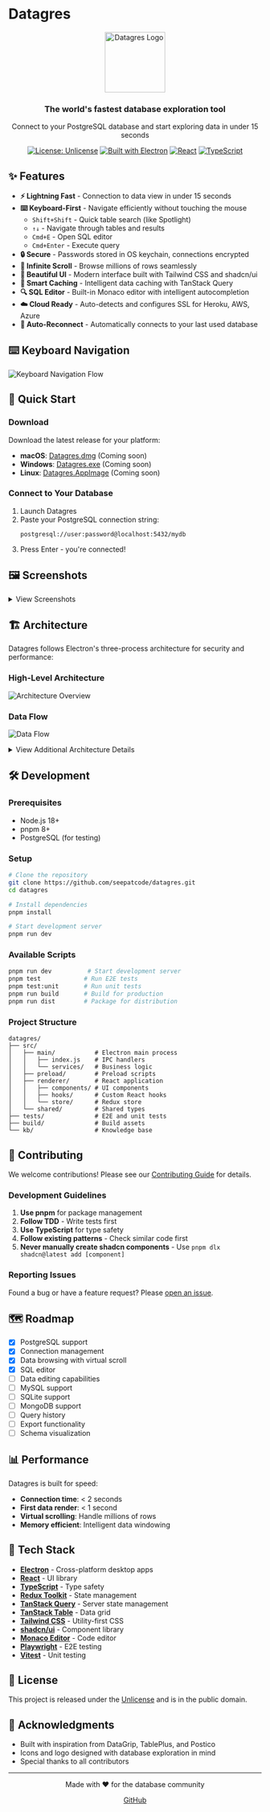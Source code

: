 # Datagres

<div align="center">
  <img src="public/logo.png" alt="Datagres Logo" width="120" height="120">
  
  <h3>The world's fastest database exploration tool</h3>
  
  <p>Connect to your PostgreSQL database and start exploring data in under 15 seconds</p>
  
  [![License: Unlicense](https://img.shields.io/badge/license-Unlicense-blue.svg)](http://unlicense.org/)
  [![Built with Electron](https://img.shields.io/badge/built%20with-Electron-47848F.svg)](https://www.electronjs.org/)
  [![React](https://img.shields.io/badge/React-19.1-61DAFB.svg)](https://reactjs.org/)
  [![TypeScript](https://img.shields.io/badge/TypeScript-5.0-3178C6.svg)](https://www.typescriptlang.org/)
</div>

## ✨ Features

- **⚡ Lightning Fast** - Connection to data view in under 15 seconds
- **⌨️ Keyboard-First** - Navigate efficiently without touching the mouse
  - `Shift+Shift` - Quick table search (like Spotlight)
  - `↑↓` - Navigate through tables and results
  - `Cmd+E` - Open SQL editor
  - `Cmd+Enter` - Execute query
- **🔒 Secure** - Passwords stored in OS keychain, connections encrypted
- **📜 Infinite Scroll** - Browse millions of rows seamlessly
- **🎨 Beautiful UI** - Modern interface built with Tailwind CSS and shadcn/ui
- **💾 Smart Caching** - Intelligent data caching with TanStack Query
- **🔍 SQL Editor** - Built-in Monaco editor with intelligent autocompletion
- **☁️ Cloud Ready** - Auto-detects and configures SSL for Heroku, AWS, Azure
- **🔄 Auto-Reconnect** - Automatically connects to your last used database

## ⌨️ Keyboard Navigation

![Keyboard Navigation Flow](docs/keyboard-navigation.svg)

## 🚀 Quick Start

### Download

Download the latest release for your platform:

- **macOS**: [Datagres.dmg](#) (Coming soon)
- **Windows**: [Datagres.exe](#) (Coming soon)
- **Linux**: [Datagres.AppImage](#) (Coming soon)

### Connect to Your Database

1. Launch Datagres
2. Paste your PostgreSQL connection string:
   ```
   postgresql://user:password@localhost:5432/mydb
   ```
3. Press Enter - you're connected!

## 🖼️ Screenshots

<!-- TODO: Add actual screenshots here -->
<details>
<summary>View Screenshots</summary>

### Connection Screen
*Screenshot of connection interface*

### Data Explorer
*Screenshot of table data view*

### SQL Editor
*Screenshot of SQL editor with completions*

</details>

## 🏗️ Architecture

Datagres follows Electron's three-process architecture for security and performance:

### High-Level Architecture

![Architecture Overview](docs/architecture.svg)

### Data Flow

![Data Flow](docs/data-flow-simple.svg)

<details>
<summary>View Additional Architecture Details</summary>

For a comprehensive technical deep-dive, see our [Architecture Documentation](ARCHITECTURE.md) which includes:
- Detailed process architecture
- State management patterns
- Security implementation
- Performance optimizations
- Testing strategies

### Component Architecture
![Component Architecture](kb/data-flow-architecture.png)

### State Management
![State Management](kb/state-management-overview.png)

</details>

## 🛠️ Development

### Prerequisites

- Node.js 18+
- pnpm 8+
- PostgreSQL (for testing)

### Setup

```bash
# Clone the repository
git clone https://github.com/seepatcode/datagres.git
cd datagres

# Install dependencies
pnpm install

# Start development server
pnpm run dev
```

### Available Scripts

```bash
pnpm run dev          # Start development server
pnpm test            # Run E2E tests
pnpm test:unit       # Run unit tests
pnpm run build       # Build for production
pnpm run dist        # Package for distribution
```

### Project Structure

```
datagres/
├── src/
│   ├── main/           # Electron main process
│   │   ├── index.js    # IPC handlers
│   │   └── services/   # Business logic
│   ├── preload/        # Preload scripts
│   ├── renderer/       # React application
│   │   ├── components/ # UI components
│   │   ├── hooks/      # Custom React hooks
│   │   └── store/      # Redux store
│   └── shared/         # Shared types
├── tests/              # E2E and unit tests
├── build/              # Build assets
└── kb/                 # Knowledge base
```

## 🤝 Contributing

We welcome contributions! Please see our [Contributing Guide](CONTRIBUTING.md) for details.

### Development Guidelines

1. **Use pnpm** for package management
2. **Follow TDD** - Write tests first
3. **Use TypeScript** for type safety
4. **Follow existing patterns** - Check similar code first
5. **Never manually create shadcn components** - Use `pnpm dlx shadcn@latest add [component]`

### Reporting Issues

Found a bug or have a feature request? Please [open an issue](https://github.com/seepatcode/datagres/issues).

## 🗺️ Roadmap

- [x] PostgreSQL support
- [x] Connection management
- [x] Data browsing with virtual scroll
- [x] SQL editor
- [ ] Data editing capabilities
- [ ] MySQL support
- [ ] SQLite support
- [ ] MongoDB support
- [ ] Query history
- [ ] Export functionality
- [ ] Schema visualization

## 📊 Performance

Datagres is built for speed:

- **Connection time**: < 2 seconds
- **First data render**: < 1 second
- **Virtual scrolling**: Handle millions of rows
- **Memory efficient**: Intelligent data windowing

## 🔧 Tech Stack

- **[Electron](https://www.electronjs.org/)** - Cross-platform desktop apps
- **[React](https://reactjs.org/)** - UI library
- **[TypeScript](https://www.typescriptlang.org/)** - Type safety
- **[Redux Toolkit](https://redux-toolkit.js.org/)** - State management
- **[TanStack Query](https://tanstack.com/query)** - Server state management
- **[TanStack Table](https://tanstack.com/table)** - Data grid
- **[Tailwind CSS](https://tailwindcss.com/)** - Utility-first CSS
- **[shadcn/ui](https://ui.shadcn.com/)** - Component library
- **[Monaco Editor](https://microsoft.github.io/monaco-editor/)** - Code editor
- **[Playwright](https://playwright.dev/)** - E2E testing
- **[Vitest](https://vitest.dev/)** - Unit testing

## 📜 License

This project is released under the [Unlicense](LICENSE) and is in the public domain.

## 🙏 Acknowledgments

- Built with inspiration from DataGrip, TablePlus, and Postico
- Icons and logo designed with database exploration in mind
- Special thanks to all contributors

---

<div align="center">
  Made with ❤️ for the database community
  
  <a href="https://github.com/seepatcode/datagres">GitHub</a>
</div>